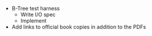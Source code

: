 - B-Tree test harness
  - Write I/O spec
  - Implement
- Add links to official book copies in addition to the PDFs

